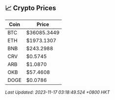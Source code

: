 ## 📈 Crypto Prices

| Coin | Price |
| ---- | ----- |
| BTC | $36085.3449 |
| ETH | $1973.1307 |
| BNB | $243.2988 |
| CRV | $0.5745 |
| ARB | $1.0870 |
| OKB | $57.4608 |
| DOGE | $0.0786 |

_Last Updated: 2023-11-17 03:18:49.524 +0800 HKT_